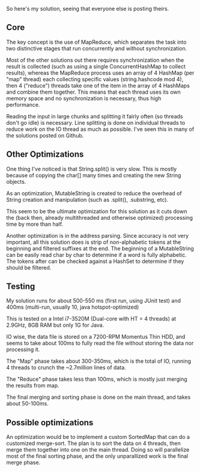 So here's my solution, seeing that everyone else is posting theirs.

Core
------

The key concept is the use of MapReduce, which separates the task into two distinctive stages that run concurrently and without synchronization.

Most of the other solutions out there requires synchronization when the result is collected (such as using a single ConcurrentHashMap to collect results), whereas the MapReduce process uses an array of 4 HashMap (per "map" thread) each collecting specific values (string.hashcode mod 4), then 4 ("reduce") threads take one of the item in the array of 4 HashMaps and combine them together. This means that each thread uses its own memory space and no synchronization is necessary, thus high performance.

Reading the input in large chunks and splitting it fairly often (so threads don't go idle) is necessary. Line splitting is done on individual threads to reduce work on the IO thread as much as possible. I've seen this in many of the solutions posted on Github.

Other Optimizations
------

One thing I've noticed is that String.split() is very slow. This is mostly because of copying the char[] many times and creating the new String objects.

As an optimization, MutableString is created to reduce the overhead of String creation and manipulation (such as .split(), .substring, etc). 

This seem to be the ultimate optimization for this solution as it cuts down the (back then, already multithreaded and otherwise optimized) processing time by more than half.

Another optimization is in the address parsing. Since accuracy is not very important, all this solution does is strip of non-alphabetic tokens at the beginning and filtered suffixes at the end. The beginning of a MutableString can be easily read char by char to determine if a word is fully alphabetic. The tokens after can be checked against a HashSet to determine if they should be filtered.

Testing
------

My solution runs for about 500-550 ms (first run, using JUnit test) and 400ms (multi-run, usually 10, java hotspot-optimized)

This is tested on a Intel i7-3520M (Dual-core with HT = 4 threads) at 2.9GHz, 8GB RAM but only 1G for Java.

IO wise, the data file is stored on a 7200-RPM Momentus Thin HDD, and seems to take about 100ms to fully read the file without storing the data nor processing it.

The "Map" phase takes about 300-350ms, which is the total of IO, running 4 threads to crunch the ~2.7million lines of data.

The "Reduce" phase takes less than 100ms, which is mostly just merging the results from map.

The final merging and sorting phase is done on the main thread, and takes about 50-100ms.

Possible optimizations
------

An optimization would be to implement a custom SortedMap that can do a customized merge-sort. The plan is to sort the data on 4 threads, then merge them together into one on the main thread. Doing so will parallelize most of the final sorting phase, and the only unparallized work is the final merge phase.

